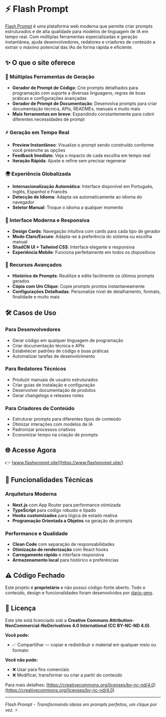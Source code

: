 # ⚡ Flash Prompt
[Flash Prompt](https://www.flashprompt.site) é uma plataforma web moderna que permite criar prompts estruturados e de alta qualidade para modelos de linguagem de IA em tempo real. Com múltiplas ferramentas especializadas e geração instantânea, ajuda desenvolvedores, redatores e criadores de conteúdo a extrair o máximo potencial das IAs de forma rápida e eficiente.

## ✨ O que o site oferece

### 🎯 Múltiplas Ferramentas de Geração
- **Gerador de Prompt de Código**: Crie prompts detalhados para programação com suporte a diversas linguagens, regras de boas práticas e configurações avançadas
- **Gerador de Prompt de Documentação**: Desenvolva prompts para criar documentação técnica, APIs, READMEs, manuais e muito mais
- **Mais ferramentas em breve**: Expandindo constantemente para cobrir diferentes necessidades de prompt

### ⚡ Geração em Tempo Real
- **Preview Instantâneo**: Visualize o prompt sendo construído conforme você preenche as opções
- **Feedback Imediato**: Veja o impacto de cada escolha em tempo real
- **Iteração Rápida**: Ajuste e refine sem precisar regenerar

### 🌍 Experiência Globalizada
- **Internacionalização Automática**: Interface disponível em Português, Inglês, Espanhol e Francês
- **Detecção de Idioma**: Adapta-se automaticamente ao idioma do navegador
- **Seletor Manual**: Troque o idioma a qualquer momento

### 🎨 Interface Moderna e Responsiva
- **Design Cards**: Navegação intuitiva com cards para cada tipo de gerador
- **Modo Claro/Escuro**: Adapta-se à preferência do sistema ou escolha manual
- **ShadCN UI + Tailwind CSS**: Interface elegante e responsiva
- **Experiência Mobile**: Funciona perfeitamente em todos os dispositivos

### 💾 Recursos Avançados
- **Histórico de Prompts**: Reutilize e edite facilmente os últimos prompts gerados
- **Cópia com Um Clique**: Copie prompts prontos instantaneamente
- **Configurações Detalhadas**: Personalize nível de detalhamento, formato, finalidade e muito mais

## 🛠️ Casos de Uso

### Para Desenvolvedores
- Gerar código em qualquer linguagem de programação
- Criar documentação técnica e APIs
- Estabelecer padrões de código e boas práticas
- Automatizar tarefas de desenvolvimento

### Para Redatores Técnicos
- Produzir manuais de usuário estruturados
- Criar guias de instalação e configuração
- Desenvolver documentação de produtos
- Gerar changelogs e releases notes

### Para Criadores de Conteúdo
- Estruturar prompts para diferentes tipos de conteúdo
- Otimizar interações com modelos de IA
- Padronizar processos criativos
- Economizar tempo na criação de prompts

## 🌐 Acesse Agora
👉 [www.flashprompt.site](https://www.flashprompt.site/)

## 🚀 Funcionalidades Técnicas

### Arquitetura Moderna
- **Next.js** com App Router para performance otimizada
- **TypeScript** para código robusto e tipado
- **Hooks customizados** para lógica de estado reativa
- **Programação Orientada a Objetos** na geração de prompts

### Performance e Qualidade
- **Clean Code** com separação de responsabilidades
- **Otimização de renderização** com React hooks
- **Carregamento rápido** e interface responsiva
- **Armazenamento local** para histórico e preferências

## ⚠️ Código Fechado
Este projeto é **proprietário** e não possui código-fonte aberto. Todo o conteúdo, design e funcionalidades foram desenvolvidos por [dario-gms](https://github.com/dario-gms).

## 📄 Licença
Este site está licenciado sob a **Creative Commons Attribution-NonCommercial-NoDerivatives 4.0 International (CC BY-NC-ND 4.0)**.

**Você pode:**
- ✅ Compartilhar — copiar e redistribuir o material em qualquer meio ou formato

**Você não pode:**
- ❌ Usar para fins comerciais
- ❌ Modificar, transformar ou criar a partir do conteúdo

Para mais detalhes: [https://creativecommons.org/licenses/by-nc-nd/4.0](https://creativecommons.org/licenses/by-nc-nd/4.0)

---

*Flash Prompt - Transformando ideias em prompts perfeitos, um clique por vez.* ⚡
